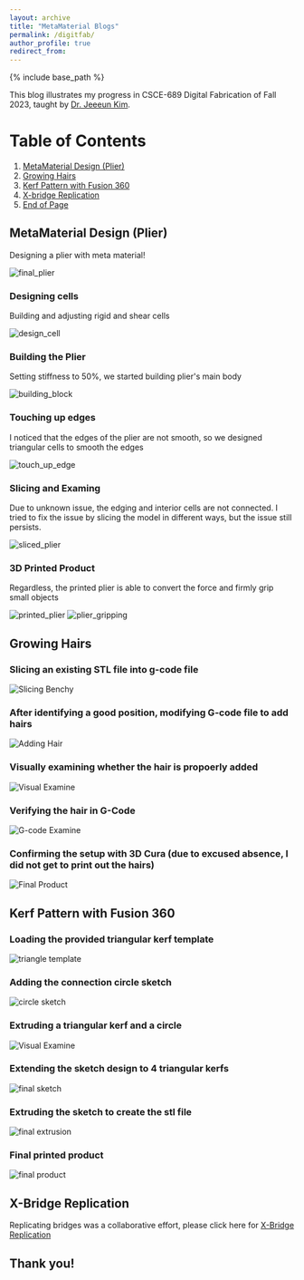 ```yaml
---
layout: archive
title: "MetaMaterial Blogs"
permalink: /digitfab/
author_profile: true
redirect_from:
---
```


{% include base_path %}

This blog illustrates my progress in CSCE-689 Digital Fabrication of Fall 2023, taught by [Dr. Jeeeun Kim](http://www.jeeeunkim.com/).

# Table of Contents

1. [MetaMaterial Design (Plier)](#metamaterial-design-plier)
2. [Growing Hairs](#growing-hairs)
3. [Kerf Pattern with Fusion 360](#kerf-pattern-with-fusion-360)
4. [X-bridge Replication](#x-bridge-replication)
5. [End of Page](#thank-you)


## MetaMaterial Design (Plier)

Designing a plier with meta material!

![final_plier](<../images/digitfab/final_view.png>)

### Designing cells

Building and adjusting rigid and shear cells

![design_cell](<../images/digitfab/design_cell.png>)

### Building the Plier

Setting stiffness to 50%, we started building plier's main body

![building_block](<../images/digitfab/Building blocks.png>)

### Touching up edges

I noticed that the edges of the plier are not smooth, so we designed triangular cells to smooth the edges

![touch_up_edge](<../images/digitfab/touch_up_edge.png>)

### Slicing and Examing

Due to unknown issue, the edging and interior cells are not connected. I tried to fix the issue by slicing the model in different ways, but the issue still persists.

![sliced_plier](<../images/digitfab/sliced_plier.png>)

### 3D Printed Product

Regardless, the printed plier is able to convert the force and firmly grip small objects

![printed_plier](<../images/digitfab/printed_plier.jpg>)
![plier_gripping](<../images/digitfab/printed_plier_2.jpg>)


## Growing Hairs

### Slicing an existing STL file into g-code file

![Slicing Benchy](<../images/digitfab/hair_1.png>)

### After identifying a good position, modifying G-code file to add hairs

![Adding Hair](<../images/digitfab/hair_2.png>)

### Visually examining whether the hair is propoerly added

![Visual Examine](<../images/digitfab/hair_3.png>)

### Verifying the hair in G-Code

![G-code Examine](<../images/digitfab/hair_4.png>)

### Confirming the setup with 3D Cura (due to excused absence, I did not get to print out the hairs)

![Final Product](<../images/digitfab/hair_5.png>)

## Kerf Pattern with Fusion 360

### Loading the provided triangular kerf template

![triangle template](<../images/digitfab/kerf_1.png>)

### Adding the connection circle sketch

![circle sketch](<../images/digitfab/kerf_2.png>)

### Extruding a triangular kerf and a circle 

![Visual Examine](<../images/digitfab/kerf_3.png>)

### Extending the sketch design to 4 triangular kerfs

![final sketch](<../images/digitfab/kerf_4.png>)

### Extruding the sketch to create the stl file

![final extrusion](<../images/digitfab/kerf_5.png>)

### Final printed product

![final product](<../images/digitfab/kerf_6.png>)

## X-Bridge Replication

Replicating bridges was a collaborative effort, please click here for [X-Bridge Replication](https://people.tamu.edu/~yijinfang/csce689/Xbridge.html)

## Thank you!

